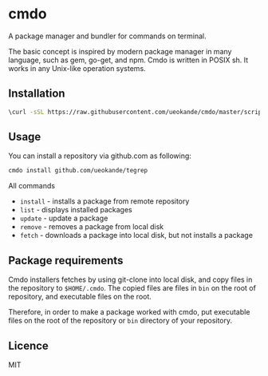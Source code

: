 cmdo
====

A package manager and bundler for commands on terminal.

The basic concept is inspired by modern package manager in many language, such
as gem, go-get, and npm.  Cmdo is written in POSIX sh.  It works in any
Unix-like operation systems.

Installation
------------

```sh
\curl -sSL https://raw.githubusercontent.com/ueokande/cmdo/master/script/install | sh -s
```

Usage
-----

You can install a repository via github.com as following:

```sh
cmdo install github.com/ueokande/tegrep
```

All commands

- `install` - installs a package from remote repository
- `list` - displays installed packages
- `update` - update a package
- `remove` - removes a package from local disk
- `fetch` - downloads a package into local disk, but not installs a package

Package requirements
--------------------

Cmdo installers fetches by using git-clone into local disk, and copy files in
the repository to `$HOME/.cmdo`.  The copied files are files in `bin` on the
root of repository, and executable files on the root.

Therefore, in order to make a package worked with cmdo, put executable files on
the root of the repository or `bin` directory of your repository.

Licence
-------

MIT
